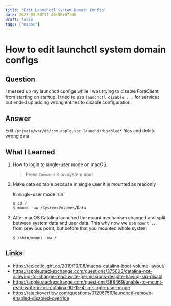 ```yaml
---
title: "Edit Launchctl System Domain Config"
date: 2021-03-30T17:45:58+07:00
draft: false
tags: ["macos"]
---
```


# How to edit launchctl system domain configs

## Question

I messed up my launchctl configs while I was trying to disable FortiClient from starting on startup. I tried to use `launchctl disable ...` for services but ended up adding wrong entries to disable configuration.

## Answer

Edit `/private/var/db/com.apple.xpc.launchd/disabled*` files and delete wrong data

## What I Learned

1. How to login to single-user mode on macOS.

    > Press `Command-S` on system boot

1. Make data editable because in single user it is mounted as readonly

    In single-user mode run

    ```console
    $ cd /
    $ mount -uw /System/Volumes/Data
    ```

1. After macOS Catalina launched the mount mechanism changed and split between system data and user data. This why now we use `mount ...` from previous point, but before that you mounted whole system

    ```console
    $ /sbin/mount -uw /
    ```

## Links

-   https://eclecticlight.co/2019/10/08/macos-catalina-boot-volume-layout/
-   https://apple.stackexchange.com/questions/375603/catalina-not-allowing-to-change-read-write-permissions-despite-having-sip-disabl
-   https://apple.stackexchange.com/questions/388469/unable-to-mount-read-write-in-os-catalina-10-15-4-in-single-user-mode
-   https://stackoverflow.com/questions/31206756/launchctl-remove-enabled-disabled-override
